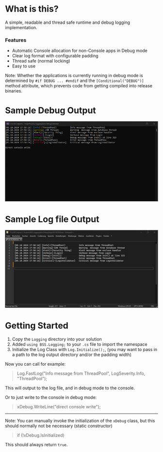﻿# What is this?

A simple, readable and thread safe runtime and debug logging implementation.

### Features
- Automatic Console allocation for non-Console apps in Debug mode
- Clear log format with configurable padding
- Thread safe (normal locking)
- Easy to use

Note: Whether the applications is currently running in debug mode is determined by `#if DEBUG ... #endif` and the `[Conditional("DEBUG")]` method attribute, which prevents code from getting compiled into release binaries.

# Sample Debug Output

![Image](./readmeAssets/debug_cli_preview.png)

# Sample Log file Output

![Image](./readmeAssets/sampleLogFile.png)

# Getting Started

1. Copy the `Logging` directory into your solution
2. Added `using BSS.Logging;` to your `.cs` file to import the namespace
3. Initialize the Log Class with `Log.Initialize();`, (you may want to pass in a path to the log output directory and/or the padding width)

Now you can call for example:
>    Log.FastLog("Info message from ThreadPool", LogSeverity.Info, "ThreadPool");

This will output to the log file, and in debug mode to the console.

Or to just write to the console in debug mode:
>    xDebug.WriteLine("direct console write");

---

Note: You can manually invoke the initialization of the `xDebug` class, but this should normally not be necessary (static constructor)
>    if (!xDebug.IsInitialized)

This should always return `true`.